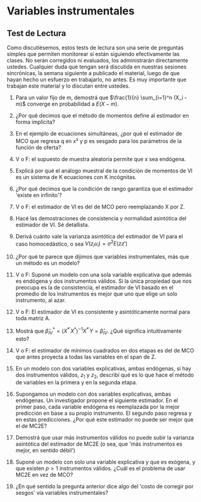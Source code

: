 # Variables instrumentales
## Test de Lectura

Como discutiésemos, estos tests de lectura son una serie de preguntas simples que permiten monitorear si están siguiendo efectivamente las clases. No serán corregidos ni evaluados, los administrarán directamente ustedes. Cualquier duda que tengan será discutida en nuestras sesiones sincrónicas, la semana siguiente a publicado el material, luego de que hayan hecho un esfuerzo en trabajarlo, no antes. Es muy importante que trabajan este material y lo discutan entre ustedes.

1. Para un valor fijo de m, demostrá que $\frac{1}{n} \sum_{i=1}^n (X_i - m)$ converge en probabilidad a $E(X - m)$.

2. ¿Por qué decimos que el método de momentos define al estimador en forma implícita?

3. En el ejemplo de ecuaciones simultáneas, ¿por qué el estimador de MCO que regresa q en $x^s$ y p es sesgado para los parámetros de la función de oferta?

4. V o F: el supuesto de muestra aleatoria permite que x sea endógena.

5. Explicá por qué el análogo muestral de la condición de momentos de VI es un sistema de K ecuaciones con K incógnitas.

6. ¿Por qué decimos que la condición de rango garantiza que el estimador 'existe en infinito'?

7. V o F: el estimador de VI es del de MCO pero reemplazando X por Z.

8. Hacé las demostraciones de consistencia y normalidad asintótica del estimador de VI. Sé detallista.

9. Derivá cuánto vale la varianza asintótica del estimador de VI para el caso homocedástico, o sea $V(z_iu_i) = \sigma^2 E(zz')$

10. ¿Por qué te parece que dijimos que variables instrumentales, más que un método es un modelo?

11. V o F: Suponé un modelo con una sola variable explicativa que además es endógena y dos instrumentos válidos. Si la única propiedad que nos preocupa es la de consistencia, el estimador de VI basado en el promedio de los instrumentos es mejor que uno que elige un solo instrumento, al azar.

12. V o F: El estimador de VI es consistente y asintóticamente normal para toda matriz A.

13. Mostrá que $\hat{\beta}_{IV}^* = (X^{*'} X^*)^{-1} X^{*'} Y = \hat{\beta}_{IV}$. ¿Qué significa intuitivamente esto?

14. V o F: el estimador de mínimos cuadrados en dos etapas es del de MCO que antes proyecta a todas las variables en el span de Z.

15. En un modelo con dos variables explicativas, ambas endógenas, si hay dos instrumentos válidos, $z_1$ y $z_2$, describí qué es lo que hace el método de variables en la primera y en la segunda etapa.

16. Supongamos un modelo con dos variables explicativas, ambas endógenas. Un investigador propone el siguiente estimador. En el primer paso, cada variable endógena es reemplazada por la mejor predicción en base a su propio instrumento. El segundo paso regresa y en estas predicciones. ¿Por qué este estimador no puede ser mejor que el de MC2E?

17. Demostrá que usar más instrumentos válidos no puede subir la varianza asintótica del estimador de MC2E (o sea, que 'más instrumentos es mejor, en sentido débil')

18. Suponé un modelo con solo una variable explicativa y que es exógena, y que existen $p > 1$ instrumentos válidos. ¿Cuál es el problema de usar MC2E en vez de MCO?

19. ¿En qué sentido la pregunta anterior dice algo del 'costo de corregir por sesgos' vía variables instrumentales?